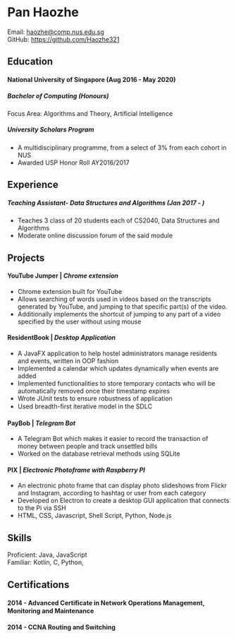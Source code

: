 # Pan Haozhe

Email: haozhe@comp.nus.edu.sg  
GitHub: <https://github.com/Haozhe321>

## Education

#### National University of Singapore (Aug 2016 - May 2020)
##### Bachelor of Computing (Honours)  
Focus Area: Algorithms and Theory, Artificial Intelligence
##### University Scholars Program
- A multidisciplinary programme, from a select of 3% from each cohort in NUS
- Awarded USP Honor Roll AY2016/2017

## Experience

##### Teaching Assistant- Data Structures and Algorithms (Jan 2017 - )
* Teaches 3 class of 20 students each of CS2040, Data Structures and Algorithms
* Moderate online discussion forum of the said module

## Projects

#### YouTube Jumper |  *Chrome extension*
* Chrome extension built for YouTube
* Allows searching of words used in videos based on the transcripts generated by YouTube, and jumping to that specific part(s) of the video.
* Additionally implements the shortcut of jumping to any part of a video specified by the user without using mouse

#### ResidentBook | *Desktop Application*
* A JavaFX application to help hostel administrators manage residents and events, written in OOP fashion
* Implemented a calendar which updates dynamically when events are added
* Implemented functionalities to store temporary contacts who will be automatically removed once their timestamp expires
* Wrote JUnit tests to ensure robustness of application
* Used breadth-ﬁrst iterative model in the SDLC

#### PayBob | *Telegram Bot*
* A Telegram Bot which makes it easier to record the transaction of money between people and track unsettled bills
* Worked on the database retrieval methods using SQLite

#### PIX | *Electronic Photoframe with Raspberry PI*
* An electronic photo frame that can display photo slideshows from Flickr and Instagram, according to hashtag or user from each category
* Developed on Electron to create a desktop GUI application that connects to the Pi via SSH
* HTML, CSS, Javascript, Shell Script, Python, Node.js

## Skills

Proficient: Java, JavaScript  
Familiar: Kotlin, C, Python,  

## Certifications

#### 2014 - Advanced Certiﬁcate in Network Operations Management, Monitoring and Maintenance

#### 2014 - CCNA Routing and Switching
